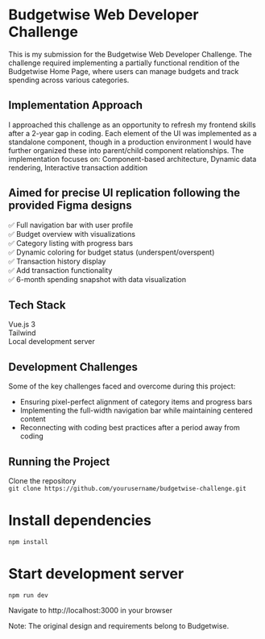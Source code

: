 # Budgetwise Web Developer Challenge

This is my submission for the Budgetwise Web Developer Challenge. The challenge required implementing a partially functional rendition of the Budgetwise Home Page, where users can manage budgets and track spending across various categories.

## Implementation Approach
I approached this challenge as an opportunity to refresh my frontend skills after a 2-year gap in coding. Each element of the UI was implemented as a standalone component, though in a production environment I would have further organized these into parent/child component relationships.
The implementation focuses on: Component-based architecture, Dynamic data rendering, Interactive transaction addition

## Aimed for precise UI replication following the provided Figma designs

✅  Full navigation bar with user profile  
✅  Budget overview with visualizations  
✅  Category listing with progress bars  
✅  Dynamic coloring for budget status (underspent/overspent)  
✅  Transaction history display  
✅  Add transaction functionality  
✅  6-month spending snapshot with data visualization  

## Tech Stack

Vue.js 3  
Tailwind  
Local development server  

## Development Challenges
Some of the key challenges faced and overcome during this project:

- Ensuring pixel-perfect alignment of category items and progress bars  
- Implementing the full-width navigation bar while maintaining centered content  
- Reconnecting with coding best practices after a period away from coding

## Running the Project

Clone the repository  
`git clone https://github.com/yourusername/budgetwise-challenge.git`

# Install dependencies
`npm install`

# Start development server
`npm run dev`

Navigate to http://localhost:3000 in your browser


Note: The original design and requirements belong to Budgetwise.
